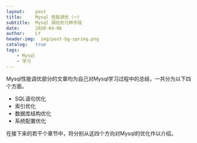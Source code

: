 ```yaml
---
layout:    post
title:     Mysql 性能调优（一）
subtitle:  Mysql 调优的几种手段
date:      2020-04-06
author:    LY
header-img:  img/post-bg-spring.png
catalog:   true
tags:
    - Mysql
    - 学习
---
```


​	Mysql性能调优部分的文章均为自己对Mysql学习过程中的总结，一共分为以下四个方面。

- SQL语句优化
- 索引优化
- 数据库结构优化
- 系统配置优化

在接下来的若干个章节中，将分别从这四个方向对Mysql的优化作以介绍。

